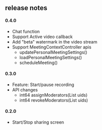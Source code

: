 ## release notes
#### 0.4.0

- Chat function
- Support Active video callback
- Add "beta" watermark in the video stream
- Support MeetingContextController apis
  - updatePersonalMeetingSettings()
  - loadPersonalMeetingSettings()
  - scheduleMeeting()
#### 0.3.0

- Feature: Start/pause recording
- API changes
  - int64 assignModerators(List uids)
  - int64 revokeModerators(List uids)

#### 0.2.0

- Start/Stop sharing screen